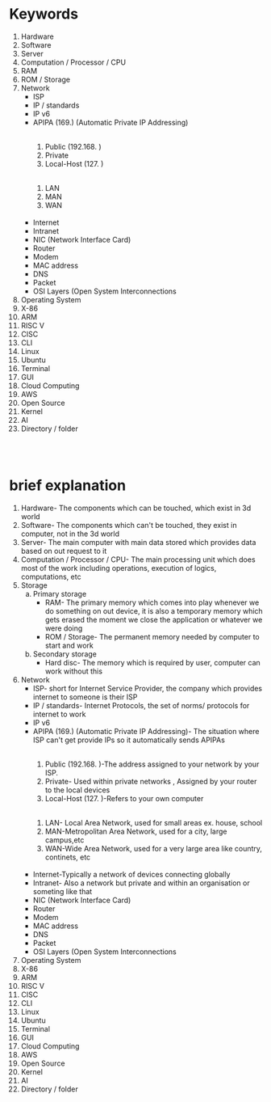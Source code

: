 <h1> Keywords</h1>
<ol>
  <li>Hardware</li>
  <li>Software</li>
  <li>Server</li>
  <li>Computation / Processor / CPU</li>
  <li>RAM</li>
  <li>ROM / Storage</li>
  <li>
    Network
    <ul type='square'>
      <li>ISP</li>
      <li>IP / standards</li>
      <li>IP v6</li>
      <li>APIPA (169.) (Automatic Private IP Addressing)</li>
      <br>
      <ol>
        <li>Public (192.168. )</li>
        <li>Private</li>
        <li>Local-Host (127. )</li>
      </ol>
      <br>
      <ol>
        <li>LAN</li>
        <li>MAN</li>
        <li>WAN</li>
      </ol>
      <br>
      <li>Internet</li>
      <li>Intranet</li>
      <li>NIC (Network Interface Card)</li>
      <li>Router</li>
      <li>Modem</li>
      <li>MAC address</li>
      <li>DNS</li>
      <li>Packet</li>
      <li>OSI Layers (Open System Interconnections</li>
    </ul>
  </li>
  <li>Operating System</li>
  <li>X-86</li>
  <li>ARM</li>
  <li>RISC V</li>
  <li>CISC</li>
  <li>CLI</li>
  <li>Linux</li>
  <li>Ubuntu</li>
  <li>Terminal</li>
  <li>GUI</li>
  <li>Cloud Computing</li>
  <li>AWS</li>
  <li>Open Source</li>
  <li>Kernel</li>
  <li>AI</li>
  <li>Directory / folder</li> 
</ol>
<br><br>
<h1>brief explanation</h1>
<ol>
  <li>Hardware- The components which can be touched, which exist in 3d world </li>
  <li>Software- The components which can't be touched, they exist in computer, not in the 3d world</li>
  <li>Server- The main computer with main data stored which provides data based on out request to it</li>
  <li>Computation / Processor / CPU- The main processing unit which does most of the work including operations, execution of logics, computations, etc</li>
  <li>Storage
    <ol type='a'>
      <li>Primary storage
    <ul>
  <li>RAM- The primary memory which comes into play whenever we do something on out device, it is also a temporary memory which gets erased the moment we close the application or whatever we were doing</li>
  <li>ROM / Storage- The permanent memory needed by computer to start and work</li>
      </ul>
        <li>Secondary storage
          <ul>
            <li>Hard disc- The memory which is required by user, computer can work without this</li>
          </ul>
        </ol>
        </li>
</li>
  <li>
    Network
    <ul type='square'>
      <li>ISP- short for Internet Service Provider, the company which provides internet to someone is their ISP</li>
      <li>IP / standards- Internet Protocols, the set of norms/ protocols for internet to work</li>
      <li>IP v6</li>
      <li>APIPA (169.) (Automatic Private IP Addressing)- The situation where ISP can't get provide IPs so it automatically sends APIPAs</li>
      <br>
      <ol>
        <li>Public (192.168. )-The address assigned to your network by your ISP.</li>
        <li>Private- Used within private networks , Assigned by your router to the local devices</li>
        <li>Local-Host (127. )-Refers to your own computer  </li>
      </ol>
      <br>
      <ol>
        <li>LAN- Local Area Network, used for small areas ex. house, school</li>
        <li>MAN-Metropolitan Area Network, used for a city, large campus,etc</li>
        <li>WAN-Wide Area Network, used for a very large area like country, continets, etc</li>
      </ol>
      <br>
      <li>Internet-Typically a network of devices connecting globally</li>
      <li>Intranet- Also a network but private and within an organisation or someting like that</li>
      <li>NIC (Network Interface Card)</li>
      <li>Router</li>
      <li>Modem</li>
      <li>MAC address</li>
      <li>DNS</li>
      <li>Packet</li>
      <li>OSI Layers (Open System Interconnections</li>
    </ul>
  </li>
  <li>Operating System</li>
  <li>X-86</li>
  <li>ARM</li>
  <li>RISC V</li>
  <li>CISC</li>
  <li>CLI</li>
  <li>Linux</li>
  <li>Ubuntu</li>
  <li>Terminal</li>
  <li>GUI</li>
  <li>Cloud Computing</li>
  <li>AWS</li>
  <li>Open Source</li>
  <li>Kernel</li>
  <li>AI</li>
  <li>Directory / folder</li> 
</ol>
<br><br>

